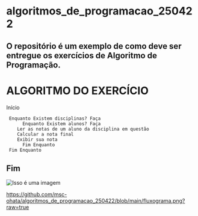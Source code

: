 # algoritmos_de_programacao_250422
O repositório é um exemplo de como deve ser entregue os exercícios de Algoritmo de Programação.
------------------------------------------------------
# ALGORITMO DO EXERCÍCIO

Início

     Enquanto Existem disciplinas? Faça
          Enquanto Existem alunos? Faça
		Ler as notas de um aluno da disciplina em questão
		Calcular a nota final
		Exibir sua nota
          Fim Enquanto
     Fim Enquanto    

Fim 
--------------------------------------------------------

![Isso é uma imagem](https://myoctocat.com/assets/images/base-octocat.svg)

https://github.com/msc-ohata/algoritmos_de_programacao_250422/blob/main/fluxograma.png?raw=true


